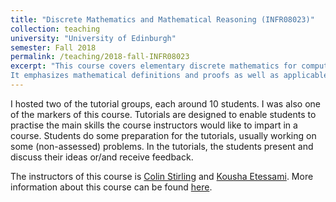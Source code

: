 ```yaml
---
title: "Discrete Mathematics and Mathematical Reasoning (INFR08023)"
collection: teaching
university: "University of Edinburgh"
semester: Fall 2018
permalink: /teaching/2018-fall-INFR08023
excerpt: "This course covers elementary discrete mathematics for computer science. 
It emphasizes mathematical definitions and proofs as well as applicable methods."
---
```


I hosted two of the tutorial groups, each around 10 students.
I was also one of the markers of this course.
Tutorials are designed to enable students to practise the main skills the course
instructors would like to impart in a course. 
Students do some preparation for the tutorials, usually working on some (non-assessed) problems. 
In the tutorials, the students present and discuss their ideas or/and receive feedback.

The instructors of this course is 
[Colin Stirling](http://homepages.inf.ed.ac.uk/cps/)
and 
[Kousha Etessami](http://homepages.inf.ed.ac.uk/kousha/).
More information about this course can be found [here](http://www.drps.ed.ac.uk/18-19/dpt/cxinfr08023.htm).
